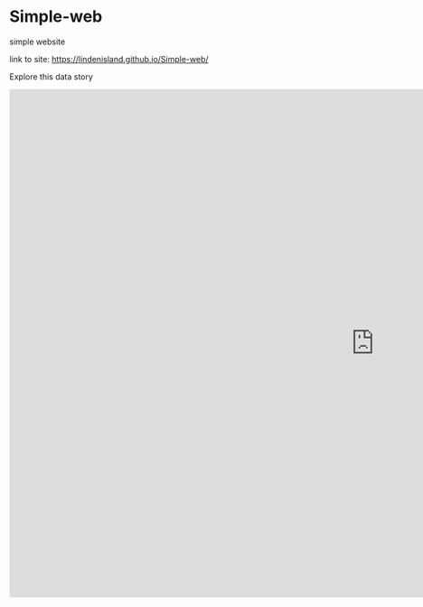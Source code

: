 # Simple-web
simple website


link to site: https://lindenisland.github.io/Simple-web/

Explore this data story

<iframe src="https://public.tableau.com/views/VirginiaPopulationEstimates/VAPopulationDemographicsAlt1?:embed=y&amp;:display_count=yes&amp;publish=yes&amp;amp;:showVizHome=no" width="1290" height="900" scrolling="yes" class="iframe-class" frameborder="0"></iframe>
